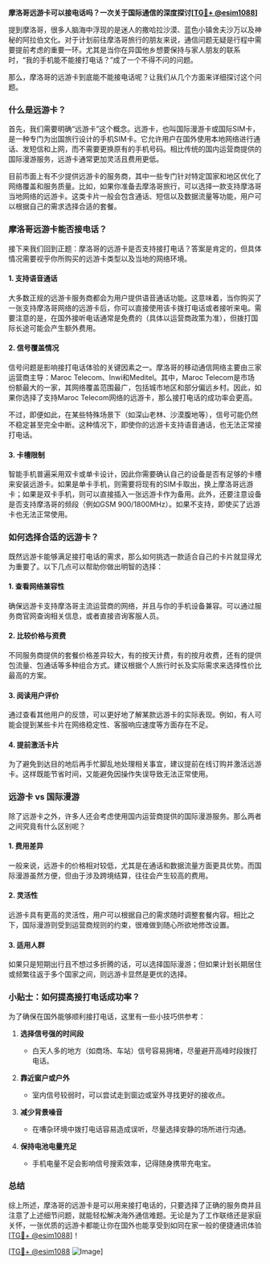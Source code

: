 **摩洛哥远游卡可以接电话吗？一次关于国际通信的深度探讨[[TG💪+ @esim1088](https://t.me/s/esim1088)]**

提到摩洛哥，很多人脑海中浮现的是迷人的撒哈拉沙漠、蓝色小镇舍夫沙万以及神秘的阿拉伯文化。对于计划前往摩洛哥旅行的朋友来说，通信问题无疑是行程中需要提前考虑的重要一环。尤其是当你在异国他乡想要保持与家人朋友的联系时，“我的手机能不能接打电话？”成了一个不得不问的问题。

那么，摩洛哥的远游卡到底能不能接电话呢？让我们从几个方面来详细探讨这个问题。

### 什么是远游卡？

首先，我们需要明确“远游卡”这个概念。远游卡，也叫国际漫游卡或国际SIM卡，是一种专门为出国旅行设计的手机SIM卡。它允许用户在国外使用本地网络进行通话、发短信和上网，而不需要更换原有的手机号码。相比传统的国内运营商提供的国际漫游服务，远游卡通常更加灵活且费用更低。

目前市面上有不少提供远游卡的服务商，其中一些专门针对特定国家和地区优化了网络覆盖和服务质量。比如，如果你准备去摩洛哥旅行，可以选择一款支持摩洛哥当地网络的远游卡。这类卡片一般会包含通话、短信以及数据流量等功能，用户可以根据自己的需求选择合适的套餐。

### 摩洛哥远游卡能否接电话？

接下来我们回到正题：摩洛哥的远游卡是否支持接打电话？答案是肯定的，但具体情况需要视乎你所购买的远游卡类型以及当地的网络环境。

#### 1. **支持语音通话**
大多数正规的远游卡服务商都会为用户提供语音通话功能。这意味着，当你购买了一张支持摩洛哥网络的远游卡后，你可以直接使用该卡拨打电话或者接听来电。需要注意的是，在国外接听电话通常是免费的（具体以运营商政策为准），但拨打国际长途可能会产生额外费用。

#### 2. **信号覆盖情况**
信号问题是影响接打电话体验的关键因素之一。摩洛哥的移动通信网络主要由三家运营商主导：Maroc Telecom、Inwi和Meditel。其中，Maroc Telecom是市场份额最大的一家，其网络覆盖范围最广，包括城市地区和部分偏远乡村。因此，如果你选择了支持Maroc Telecom网络的远游卡，那么接打电话的成功率会更高。

不过，即便如此，在某些特殊场景下（如深山老林、沙漠腹地等），信号可能仍然不稳定甚至完全中断。这种情况下，即使你的远游卡支持语音通话，也无法正常接打电话。

#### 3. **卡槽限制**
智能手机普遍采用双卡或单卡设计，因此你需要确认自己的设备是否有足够的卡槽来安装远游卡。如果是单卡手机，则需要将现有的SIM卡取出，换上摩洛哥远游卡；如果是双卡手机，则可以直接插入一张远游卡作为备用。此外，还要注意设备是否支持摩洛哥的频段（例如GSM 900/1800MHz）。如果不支持，即使买了远游卡也无法正常使用。

### 如何选择合适的远游卡？

既然远游卡能够满足接打电话的需求，那么如何挑选一款适合自己的卡片就显得尤为重要了。以下几点可以帮助你做出明智的选择：

#### 1. **查看网络兼容性**
确保远游卡支持摩洛哥主流运营商的网络，并且与你的手机设备兼容。可以通过服务商官网查询相关信息，或者直接咨询客服人员。

#### 2. **比较价格与资费**
不同服务商提供的套餐价格差异较大，有的按天计费，有的按月收费，还有的提供包流量、包通话等多种组合方式。建议根据个人旅行时长及实际需求来选择性价比最高的方案。

#### 3. **阅读用户评价**
通过查看其他用户的反馈，可以更好地了解某款远游卡的实际表现。例如，有人可能会提到某些卡片在网络稳定性、客服响应速度等方面存在不足。

#### 4. **提前激活卡片**
为了避免到达目的地后再手忙脚乱地处理相关事宜，建议提前在线订购并激活远游卡。这样既能节省时间，又能避免因操作失误导致无法正常使用。

### 远游卡 vs 国际漫游

除了远游卡之外，许多人还会考虑使用国内运营商提供的国际漫游服务。那么两者之间究竟有什么区别呢？

#### 1. **费用差异**
一般来说，远游卡的价格相对较低，尤其是在通话和数据流量方面更具优势。而国际漫游虽然方便，但由于涉及跨境结算，往往会产生较高的费用。

#### 2. **灵活性**
远游卡具有更高的灵活性，用户可以根据自己的需求随时调整套餐内容。相比之下，国际漫游则受到运营商规则的约束，很难做到随心所欲地修改设置。

#### 3. **适用人群**
如果只是短期出行且不想过多折腾的话，可以选择国际漫游；但如果计划长期居住或频繁往返于多个国家之间，则远游卡显然是更优的选择。

### 小贴士：如何提高接打电话成功率？

为了确保在国外能够顺利接打电话，这里有一些小技巧供参考：

1. **选择信号强的时间段**
   - 白天人多的地方（如商场、车站）信号容易拥堵，尽量避开高峰时段拨打电话。
   
2. **靠近窗户或户外**
   - 室内信号较弱时，可以尝试走到窗边或室外寻找更好的接收点。

3. **减少背景噪音**
   - 在嘈杂环境中拨打电话容易造成误听，尽量选择安静的场所进行沟通。

4. **保持电池电量充足**
   - 手机电量不足会影响信号搜索效率，记得随身携带充电宝。

### 总结

综上所述，摩洛哥的远游卡是可以用来接打电话的，只要选择了正确的服务商并且注意了上述细节问题，就能轻松解决海外通信难题。无论是为了工作联络还是家庭关怀，一张优质的远游卡都能让你在国外也能享受到如同在家一般的便捷通讯体验[[TG💪+ @esim1088](https://t.me/s/esim1088)]！

[[TG💪+ @esim1088](https://t.me/s/esim1088) ![Image](https://i.postimg.cc/4NQfJmqS/Snipaste-2025-05-13-00-14-12.png)]